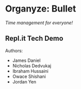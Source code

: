 # Organyze: Bullet  
*Time management for everyone!*

## Repl.it Tech Demo

Authors:
- James Daniel
- Nicholas Dedvukaj
- Ibraham Hussaini
- Owace Shishani
- Jordan Yen

